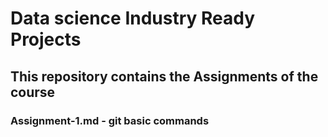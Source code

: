 # Data science Industry Ready Projects
## This repository contains the Assignments of the course

### Assignment-1.md - git basic commands 
